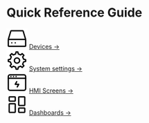 
# Quick Reference Guide

<div class="home__link__container">
	<img src="../assets/images/icons/device.svg" alt="">
	<a class="link__title" href="devices/">Devices →</a>
</div>

<div class="home__link__container">
	<img src="../assets/images/icons/settings.svg" alt="">
	<a class="link__title" href="settings/">System settings →</a>
</div>

<div class="home__link__container">
	<img src="../assets/images/icons/hmi.svg" alt="">
	<a class="link__title" href="hmi/">HMI Screens →</a>
</div>

<div class="home__link__container">
	<img src="../assets/images/icons/dashboard.svg" alt="">
	<a class="link__title" href="dashboards/">Dashboards →</a>
</div>


